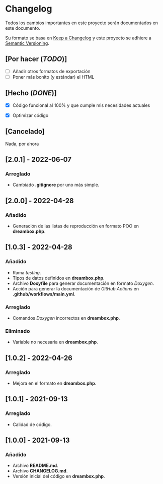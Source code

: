 # Changelog
Todos los cambios importantes en este proyecto serán documentados en este documento.

Su formato se basa en [Keep a Changelog](https://keepachangelog.com/en/1.0.0/) y este proyecto se adhiere a [Semantic Versioning](https://semver.org/spec/v2.0.0.html).

## [Por hacer (*TODO*)]
- [ ] Añadir otros formatos de exportación
- [ ] Poner más bonito (y estándar) el HTML

## [Hecho (*DONE*)]
- [x] Código funcional al 100% y que cumple mis necesidades actuales
- [x] Optimizar código


## [Cancelado]
Nada, por ahora

## [2.0.1] - 2022-06-07
### Arreglado
- Cambiado **.gitignore** por uno más simple.

## [2.0.0] - 2022-04-28
### Añadido
- Generación de las listas de reproducción en formato POO en **dreambox.php**.

## [1.0.3] - 2022-04-28
### Añadido
- Rama *testing*.
- Tipos de datos definidos en **dreambox.php**.
- Archivo **Doxyfile** para generar documentación en formato *Doxygen*.
- Acción para generar la documentación de *GitHub Actions* en **.github/workflows/main.yml**.

### Arreglado
- Comandos *Doxygen* incorrectos en **dreambox.php**.

### Eliminado
- Variable no necesaria en **dreambox.php**.

## [1.0.2] - 2022-04-26
### Arreglado
- Mejora en el formato en **dreambox.php**.

## [1.0.1] - 2021-09-13
### Arreglado
- Calidad de código.

## [1.0.0] - 2021-09-13
### Añadido
- Archivo **README.md**.
- Archivo **CHANGELOG.md**.
- Versión inicial del código en **dreambox.php**.
